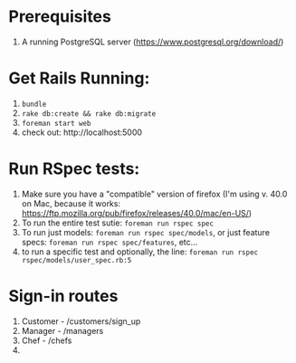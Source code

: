 # Prerequisites
1. A running PostgreSQL server (https://www.postgresql.org/download/)

# Get Rails Running:

1. `bundle`
2. `rake db:create && rake db:migrate`
3. `foreman start web`
4. check out: http://localhost:5000

# Run RSpec tests:

1. Make sure you have a "compatible" version of firefox (I'm using v. 40.0 on Mac, because it works: https://ftp.mozilla.org/pub/firefox/releases/40.0/mac/en-US/)
2. To run the entire test sutie: `foreman run rspec spec`
3. To run just models: `foreman run rspec spec/models`, or just feature specs: `foreman run rspec spec/features`, etc...
4. to run a specific test and optionally, the line: `foreman run rspec rspec/models/user_spec.rb:5`

# Sign-in routes

1. Customer - /customers/sign_up
2. Manager - /managers
3. Chef - /chefs
4.